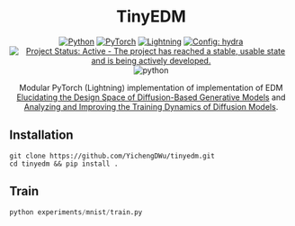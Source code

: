 <div align="center">

# TinyEDM

<a href="https://pytorch.org/get-started/locally/"><img alt="Python" src="https://img.shields.io/badge/-Python 3.9+-blue?style=for-the-badge&logo=python&logoColor=white"></a>
<a href="https://pytorch.org/get-started/locally/"><img alt="PyTorch" src="https://img.shields.io/badge/-PyTorch -ee4c2c?style=for-the-badge&logo=pytorch&logoColor=white"></a>
<a href="https://pytorchlightning.ai/"><img alt="Lightning" src="https://img.shields.io/badge/-Lightning-792ee5?style=for-the-badge&logo=pytorchlightning&logoColor=white"></a>
<a href="https://hydra.cc/"><img alt="Config: hydra" src="https://img.shields.io/badge/config-hydra-89b8cd?style=for-the-badge&labelColor=gray"></a>
[![Project Status: Active - The project has reached a stable, usable state and is being actively developed.](https://www.repostatus.org/badges/latest/active.svg)](https://www.repostatus.org/#active)
![python](https://img.shields.io/badge/python-3.10%20%7C%203.11-blue)

Modular PyTorch (Lightning) implementation of implementation of EDM [Elucidating the Design Space of Diffusion-Based Generative Models](https://arxiv.org/abs/2206.00364) and [Analyzing and Improving the Training Dynamics of Diffusion Models](https://arxiv.org/abs/2312.02696).
</div>

## Installation

```
git clone https://github.com/YichengDWu/tinyedm.git
cd tinyedm && pip install .
```

## Train

```python
python experiments/mnist/train.py
```

